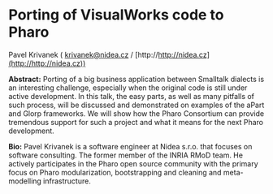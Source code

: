 # Porting of VisualWorks code to Pharo

Pavel Krivanek ( krivanek@nidea.cz / [http://http://nidea.cz](http://http://nidea.cz))

**Abstract:** 
Porting of a big business application between Smalltalk dialects is an interesting challenge, especially when the original code is still under active development. In this talk, the easy parts, as well as many pitfalls of such process, will be discussed and demonstrated on examples of the aPart and Glorp frameworks. We will show how the Pharo Consortium can provide tremendous support for such a project and what it means for the next Pharo development.


**Bio:** 
Pavel Krivanek is a software engineer at Nidea s.r.o. that focuses on software consulting. The former member of the INRIA RMoD team. He actively participates in the Pharo open source community with the primary focus on Pharo modularization, bootstrapping and cleaning and meta-modelling infrastructure.